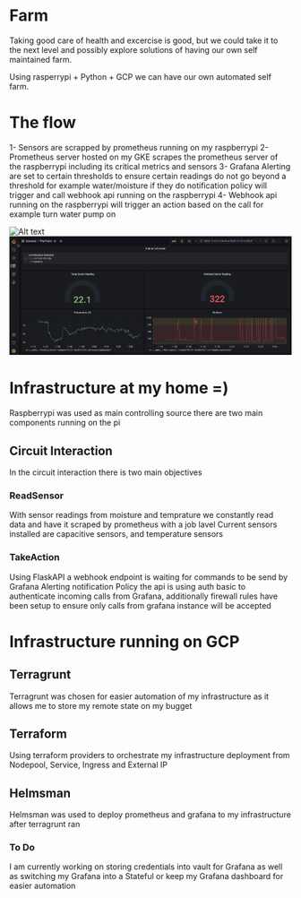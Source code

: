 # Farm

Taking good care of health and excercise is good, but we could take it to the next level and possibly explore solutions of having our own self maintained farm. 

Using rasperrypi + Python + GCP we can have our own automated self farm. 


# The flow #

1- Sensors are scrapped by prometheus running on my raspberrypi 
2- Prometheus server hosted on my GKE scrapes the prometheus server of the raspberrypi including its critical metrics and sensors 
3- Grafana Alerting are set to certain thresholds to ensure certain readings do not go beyond a threshold for example water/moisture if they do notification policy will trigger and call webhook api running on the raspberrypi
4- Webhook api running on the raspberrypi will trigger an action based on the call for example turn water pump on 

![Alt text](./docs/Flow_Diagran.png?raw=true "Flow")
![Alt text](./docs/Dashbhoard_1.png?raw=true "Title")


# Infrastructure at my home =) #



Raspberrypi was used as main controlling source there are two main components running on the pi

 ## Circuit Interaction ##
 In the circuit interaction there is two main objectives 
 
 ### ReadSensor ###
 With sensor readings from moisture and temprature we constantly read data and have it scraped by prometheus with a job lavel
 Current sensors installed are capacitive sensors, and temperature sensors 
 ### TakeAction ###
 Using FlaskAPI a webhook endpoint is waiting for commands to be send by Grafana Alerting notification Policy
 the api is using auth basic to authenticate incoming calls from Grafana, additionally firewall rules have been setup to ensure only calls from grafana instance will be accepted 
 
 
# Infrastructure running on GCP #


 ## Terragrunt ##
 Terragrunt was chosen for easier automation of my infrastructure as it allows me to store my remote state on my bugget 
 
 ## Terraform ##
 Using terraform providers to orchestrate my infrastructure deployment from Nodepool, Service, Ingress and External IP

 ## Helmsman ##
 Helmsman was used to deploy prometheus and grafana to my infrastructure after terragrunt ran 


 ### To Do ###
 I am currently working on storing credentials into vault for Grafana as well as switching my Grafana into a Stateful or keep my Grafana dashboard for easier automation 








